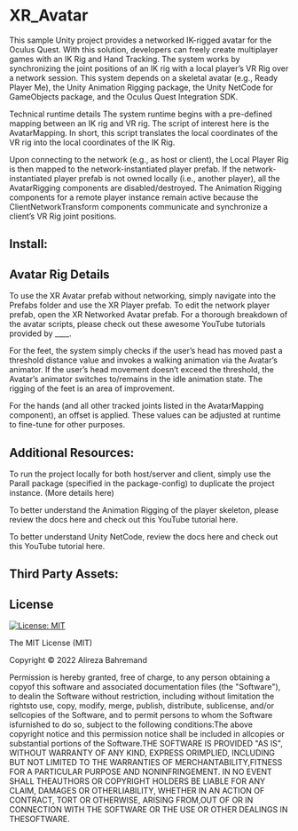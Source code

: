 # XR_Avatar
This sample Unity project provides a networked IK-rigged avatar for the  Oculus Quest. With this solution, developers can freely create multiplayer games with an IK Rig and Hand Tracking. The system works by synchronizing the joint positions of an IK rig with a local player’s VR Rig over a network session. This system depends on a skeletal avatar (e.g., Ready Player Me), the Unity Animation Rigging package, the Unity NetCode for GameObjects package, and the Oculus Quest Integration SDK.

Technical runtime details
The system runtime begins with a pre-defined mapping between an IK rig and VR rig. The script of interest here is the AvatarMapping. In short, this script translates the local coordinates of the VR rig into the local coordinates of the IK Rig.

Upon connecting to the network (e.g., as host or client), the Local Player Rig is then mapped to the network-instantiated player prefab. If the network-instantiated player prefab is not owned locally (i.e., another player), all the AvatarRigging components are disabled/destroyed. The Animation Rigging components for a remote player instance remain active because the ClientNetworkTransform components communicate and synchronize a client’s VR Rig joint positions. 
## Install:

## Avatar Rig Details
To use the XR Avatar prefab without networking, simply navigate into the Prefabs folder and use the XR Player prefab. To edit the network player prefab, open the XR Networked Avatar prefab. For a thorough breakdown of the avatar scripts, please check out these awesome YouTube tutorials provided by ____. 

For the feet, the system simply checks if the user’s head has moved past a threshold distance value and invokes a walking animation via the Avatar’s animator. If the user’s head movement doesn’t exceed the threshold, the Avatar’s animator switches to/remains in the idle animation state. The rigging of the feet is an area of improvement.

For the hands (and all other tracked joints listed in the AvatarMapping component), an offset is applied. These values can be adjusted at runtime to fine-tune for other purposes. 

## Additional Resources:
To run the project locally for both host/server and client, simply use the Parall package (specified in the package-config) to duplicate the project instance. (More details here)

To better understand the Animation Rigging of the player skeleton, please review the docs here and check out this YouTube tutorial here.

To better understand Unity NetCode, review the docs here and check out this YouTube tutorial here.

## Third Party Assets:

## License
<!-- Released under the [MIT license](LICENSE). -->

[![License: MIT](https://img.shields.io/badge/License-MIT-yellow.svg)](https://opensource.org/licenses/MIT)

The MIT License (MIT)

Copyright © 2022 Alireza Bahremand

Permission is hereby granted, free of charge, to any person obtaining a copyof this software and associated documentation files (the "Software"), to dealin the Software without restriction, including without limitation the rightsto use, copy, modify, merge, publish, distribute, sublicense, and/or sellcopies of the Software, and to permit persons to whom the Software isfurnished to do so, subject to the following conditions:The above copyright notice and this permission notice shall be included in allcopies or substantial portions of the Software.THE SOFTWARE IS PROVIDED "AS IS", WITHOUT WARRANTY OF ANY KIND, EXPRESS ORIMPLIED, INCLUDING BUT NOT LIMITED TO THE WARRANTIES OF MERCHANTABILITY,FITNESS FOR A PARTICULAR PURPOSE AND NONINFRINGEMENT. IN NO EVENT SHALL THEAUTHORS OR COPYRIGHT HOLDERS BE LIABLE FOR ANY CLAIM, DAMAGES OR OTHERLIABILITY, WHETHER IN AN ACTION OF CONTRACT, TORT OR OTHERWISE, ARISING FROM,OUT OF OR IN CONNECTION WITH THE SOFTWARE OR THE USE OR OTHER DEALINGS IN THESOFTWARE.

<!-- ### LicenseCopyright © 2022, [Alireza Bahremand](https://github.com/TheWiselyBearded).Released under the [MIT license](LICENSE). -->
